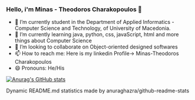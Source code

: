 ### Hello, i'm Minas - Theodoros Charakopoulos 👋


- 🔭 I’m currently student in the Department of Applied Informatics - Computer Science and Technology, of University of Macedonia.
- 🌱 I’m currently learning java, python, css, javaScript, html and more things about Computer Science
- 👯 I’m looking to collaborate on Object-oriented designed softwares
- 📫 How to reach me: Here is my linkedin Profile-> Minas-Theodoros Charakopoulos
- 😄 Pronouns: He/His


[![Anurag's GitHub stats](https://github-readme-stats.vercel.app/api?username=ics20072&show_icons=true&theme=onedark)](https://github.com/anuraghazra/github-readme-stats)







Dynamic README.md statistics made by anuraghazra/github-readme-stats

